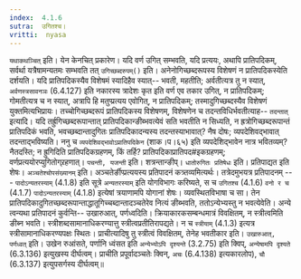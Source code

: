 ```yaml
---
index:  4.1.6
sutra:  उगितश्च।
vritti:  nyasa
---
```


`यथाकथञ्चित्` इति। येन केनचित् प्रकारेण। यदि वर्ण उगित् सम्भवति, यदि प्रत्ययः, अथापि प्रातिपदिकम्, सर्वर्था यत्रैषामन्यतमः सम्भवति तत् `उगिच्छब्दरुपम्()` इति। अनेनोगिच्छब्दरूपस्य विशेषणं न प्रातिपदिकस्येति दर्शयति। यदि प्रातिपदिकस्यैव विशेषमं स्यादिहैव स्यात्-- भवती, महतीति; अर्वतीत्यत्र तु न स्यात्, `अर्वणस्त्रसावनञः` (6.4.127) इति नकारस्य त्रादेशः कृत इति वर्ण एव तकार उगित्, न प्रातिपदिकम्; गोमतीत्यत्र च न स्यात्, अत्रापि हि मतुप्प्रत्यय एवोगित्, न प्रातिपदिकम्; तस्मादुगिच्छब्दस्यैव विशेषणं युक्तमित्यभिप्रायः। तच्चोगिच्छब्दरूपं प्रातिपदिकस्य विशेषणम्, विशेषणेन च तदन्तविधिर्भवतीत्याह-- `तदन्तात्` इत्यादि। यदि तर्ह्रुगिच्छब्दरूपान्तात् प्रातिपदिकान्ङीब्भवत्येवं सति भवतीति न सिध्यति, न ह्रत्रोगिच्छब्दरूपान्तं प्रातिपदिकं भवति, भवच्छब्दान्तादुगितः प्रातिपदिकादन्यस्य तदन्तस्याभावात्? नैष दोषः; व्यपदेशिवद्भावात् तदन्ताद्भविष्यति। ननु च `व्यपदेशिवद्भावोऽप्रातिपदिकेन` (शाक।प।६५) इति व्यपदेशिद्भावेन नात्र भवितव्यम्? नैतदस्ति; न ह्रुगिदिति प्रातिपदिकग्रहणम्, किं तर्हि? प्रातिपदिकाप्रातिपद#इकग्रहणम्; वर्णप्रत्ययोरप्युगितोग्र्रहणात्। `पचन्ती, यजन्ती` इति। शत्रन्तान्ङीप्।
`धातोरुगितः प्रतिषेधः` इति। प्रतिपाद्यत इति शेषः।
`अञ्चतेश्चोपसंख्यानम्` इति। अञ्चतेर्ङीप्प्रत्ययस्य प्रतिपादनं कत्र्तव्यमित्यर्थः। तत्रेदमुभयत्र प्रतिपादनम् --- `पादोऽन्यतरस्याम्` (4.1.8) इति सूत्रे `अन्यतरस्याम्` इति योगविभागः करिष्यते, स च `उगितश्च` (4.1.6) `वनो र च` (4.1.7) `पादोऽन्यतरस्याम्` (4.1.8) इत्येषां त्रयाणामपि योगानां शेषः। व्यवस्थितविभाषा च सा। तेन प्रातिपदिकादुगितच्छब्दरूपान्ताद्धातूगिच्चब्दान्तादञ्चतेरेव नित्यं ङीब्भवति, ततोऽन्येभ्यस्तु न भवत्येवेति।
अन्ये त्वन्यथा प्रतिपादनं कुर्वन्ति-- उखारुआत्, पर्णध्वदिति। क्रियाकारकसम्बन्धमात्रं विवक्षितम्, न स्त्रीत्वमिति ङीब्न भवति। स्त्रीशब्दसामानाधिकरण्यात्तु स्त्रीत्वप्रतीतिरापद्यते। न च `स्त्रीयाम्` (4.1.3) इत्यत्र स्त्रीसामानाधिकरण्यपक्षः स्थितः। प्राचीत्यादिषु तु स्त्रीत्वं विवक्षितम्, तेनेह भवतीकार इति। `उखारुआत्, पर्णध्वत्` इति। उखेन रुआंसते, पर्णानि ध्वंसत इति `अन्येभ्योऽपि दृश्यन्ते` (3.2.75) इति क्विप्, `अन्येषामपि दृश्यते` (6.3.136) इत्युखस्य दीर्घत्वम्। प्राचीति प्रपूर्वादञ्चतेः क्विन्, `अचः` (6.4.138) इत्यकारलोप), `चौ` (6.3.137) इत्युपसर्गस्य दीर्घत्वम्॥
